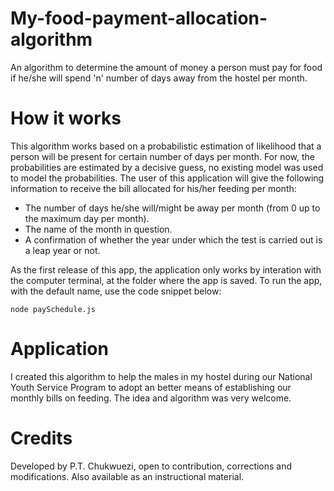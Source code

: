 # My-food-payment-allocation-algorithm

An algorithm to determine the amount of money a person must pay for food if he/she will spend 'n' number of days away from the hostel per month.

# How it works

This algorithm works based on a probabilistic estimation of likelihood that a person will be present for certain number of days per month. For now, the probabilities are estimated by a decisive guess, no existing model was used to model the probabilities. The user of this application will give the following information to receive the bill allocated for his/her feeding per month:

- The number of days he/she will/might be away per month (from 0 up to the maximum day per month).
- The name of the month in question.
- A confirmation of whether the year under which the test is carried out is a leap year or not.

As the first release of this app, the application only works by interation with the computer terminal, at the folder where the app is saved.
To run the app, with the default name, use the code snippet below:

```
node paySchedule.js
```

# Application

I created this algorithm to help the males in my hostel during our National Youth Service Program to adopt an better means of establishing our monthly bills on feeding. The idea and algorithm was very welcome.

# Credits

Developed by P.T. Chukwuezi, open to contribution, corrections and modifications. Also available as an instructional material.

